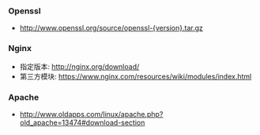 
### Openssl
- http://www.openssl.org/source/openssl-{version}.tar.gz

### Nginx
- 指定版本: http://nginx.org/download/
- 第三方模块:
    https://www.nginx.com/resources/wiki/modules/index.html

### Apache
- http://www.oldapps.com/linux/apache.php?old_apache=13474#download-section